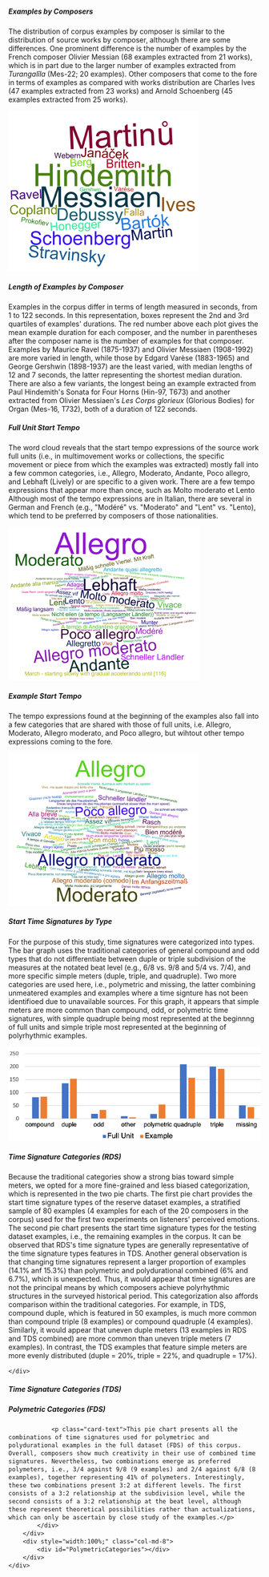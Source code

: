 
<script>
// vim: ts=3:nowrap
</script>

<div class="card mb-3">
	<div class="row g-0">
		<div class="col-md-6">
			<div class="card-body">
				<h5 class="category mb-2 card-title">Examples by Composers</h5>
				<p class="card-text">The distribution of corpus examples by composer is similar to the distribution of source works by composer, although there are some differences. One prominent difference is the number of examples by the French composer Olivier Messian (68 examples extracted from 21 works), which is in part due to the larger number of examples extracted from <i>Turangalîla</i> (Mes-22; 20 examples). Other composers that come to the fore in terms of examples as compared with works distribution are Charles Ives (47 examples extracted from 23 works) and Arnold Schoenberg (45 examples extracted from 25 works).</p>
			</div>
		</div>
		<div class="col-md-6">
			<!-- <div id="ExamplesByComposers"></div> -->
			<img src="Examples_by_Composers_cloud.png" class="img-fluid rounded-start" alt="Examples by Composers">
		</div>
	</div>
</div>

<div class="card mb-3">
	<div class="row g-0">
		<div class="col-md-8">
			<!-- img src="Length_of_Examples_by_Composer_graph.png" class="img-fluid rounded-start" alt="Length of Examples by Composer" -->
			<div id="LengthOfExamplesByComposer"></div>
		</div>
		<div class="col-md-4">
			<div class="card-body">
				<h5 class="category mb-2 card-title">Length of Examples by Composer</h5>
				<p class="card-text">Examples in the corpus differ in terms of length measured in seconds, from 1 to 122 seconds. In this representation, boxes represent the 2nd and 3rd quartiles of examples' durations.  The red number above each plot gives the mean example duration for each composer, and the number in parentheses after the composer name is the number of examples for that composer. Examples by Maurice Ravel (1875-1937) and Olivier Messiaen (1908-1992) are more varied in length, while those by Edgard Varèse (1883-1965) and George Gershwin (1898-1937) are the least varied, with median lengths of 12 and 7 seconds, the latter representing the shortest median duration. There are also a few variants, the longest being an example extracted from Paul Hindemith's Sonata for Four Horns (Hin-97, T673) and another extracted from Olivier Messiaen's <i>Les Corps glorieux</i> (Glorious Bodies) for Organ (Mes-16, T732), both of a duration of 122 seconds.</p>
			</div>
		</div>
	</div>
</div>

<div class="card mb-3">
	<div class="row g-0">
		<div class="col-md-6">
			<div class="card-body">
				<h5 class="category mb-2 card-title">Full Unit Start Tempo</h5>
				<p class="card-text">The word cloud reveals that the start tempo expressions of the source work full units (i.e., in multimovement works or collections, the specific movement or piece from which the examples was extracted) mostly fall into a few common categories, i.e., Allegro, Moderato, Andante, Poco allegro, and Lebhaft (Lively) or are specific to a given work. There are a few tempo expressions that appear more than once, such as Molto moderato et Lento Although most of the tempo expressions are in Italian, there are several in German and French (e.g., "Modéré" vs. "Moderato" and "Lent" vs. "Lento), which tend to be preferred by composers of those nationalities.</p>
			</div>
		</div>
		<div class="col-md-6">
			<img src="Full_Unit_Start_Tempo_cloud.png" class="img-fluid rounded-start" alt="Full Unit Start Tempo">
		</div>
	</div>
</div>

<div class="card mb-3">
	<div class="row g-0">
		<div class="col-md-6">
			<div class="card-body">
				<h5 class="category mb-2 card-title">Example Start Tempo</h5>
				<p class="card-text">The tempo expressions found at the beginning of the examples also fall into a few categories that are shared with those of full units, i.e. Allegro, Moderato, Allegro moderato, and Poco allegro, but wihtout other tempo expressions coming to the fore.</p>
			</div>
		</div>
		<div class="col-md-6">
			<img src="Example_Start_Tempo_cloud.png" class="img-fluid rounded-start" alt="Example Start Tempo">
		</div>
	</div>
</div>

<div class="card mb-3">
	<div class="row g-0">
		<div class="col-md-6">
			<div class="card-body">
				<h5 class="category mb-2 card-title">Start Time Signatures by Type</h5>
				<p class="card-text">For the purpose of this study, time signatures were categorized into types. The bar graph uses the traditional categories of general compound and odd types that do not differentiate between duple or triple subdivision of the measures at the notated beat level (e.g., 6/8 vs. 9/8 and 5/4 vs. 7/4), and  more specific simple meters (duple, triple, and quadruple). Two more categories are used here, i.e., polymetric and missing, the latter combining unmeatered examples and examples where a time signture has not been identifioed due to unavailable sources. For this graph, it appears that simple meters are more common than compound, odd, or polymetric time signatures, with simple quadruple being most represented at the beginnng of full units and simple triple most represented at the beginning of polyrhythmic examples.</p>
			</div>
		</div>
		<div class="col-md-6">
			<img src="Start_Time_Signatures_by_Type_graph.png" class="img-fluid rounded-start" alt="Start Time Signatures by Type">
		</div>
	</div>
</div>

<div class="card mb-3">
	<div class="row g-0">
		<div class="col-md-8">
			<div class="card-body">
				<h5 class="category mb-2 card-title">Time Signature Categories (RDS)</h5>
				<p class="card-text">Because the traditional categories show a strong bias toward simple meters, we opted for a more fine-grained and less biased categorization, which is represented in the two pie charts. The first pie chart provides the start time signature types of the reserve dataset examples, a stratified sample of 80 examples (4 examples for each of the 20 composers in the corpus) used for the first two experiments on listeners' perceived emotions. The second pie chart presents the start time signature types for the testing dataset examples, i.e., the remaining examples in the corpus. It can be observed that RDS's time signature types are generally representative of the time signature types features in TDS. Another general observation is that changing time signatures represent a larger proportion of examples (14.1% anf 15.3%) than polymetric and polydurational combined (6% and 6.7%), which is unexpected. Thus, it would appear that time signatures are not the principal means by which composers achieve polyrhythmic structures in the surveyed historical period. This categorization also affords comparison within the traditional categories. For example, in TDS, compound duple, which is featured in 50 examples, is much more common than compound triple (8 examples) or compound quadruple (4 examples). Similarly, it would appear that uneven duple meters (13 examples in RDS and TDS combined) are more common than uneven triple meters (7 examples). In contrast, the TDS examples that feature simple meters are more evenly distributed (duple = 20%, triple = 22%, and quadruple = 17%).</p>
			</div>
		</div>
		<div style="width:100%;" class="col-md-8">
			<!-- img src="Time_Signatures_Frequency_graph_RDS.png" class="img-fluid rounded-start" alt="Time Signatures Frequency (RDS)" -->
			<div id="ExampleStartTsigTypeRds"></div>
		</div>

	</div>
</div>

<div class="card mb-3">
	<div class="row g-0">
		<div class="col-md-8">
			<div class="card-body">
				<h5 class="category mb-2 card-title">Time Signature Categories (TDS)</h5>
			</div>
		</div>
		<div style="width:100%;" class="col-md-8">
			<!-- img src="Time_Signatures_Frequency_graph_TDS.png" class="img-fluid rounded-start" alt="Time Signatures Frequency (TDS)" -->
			<div id="ExampleStartTsigTypeTds"></div>
		</div>
	</div>
</div>

<div class="card mb-3">
	<div class="row g-0">
		<div class="col-md-8">
			<div class="card-body">
				<h5 class="category mb-2 card-title">Polymetric Categories (FDS)</h5>
				
				<p class="card-text">This pie chart presents all the combinations of time signatures used for polymetrioc and polydurational examples in the full dataset (FDS) of this corpus. Overall, composers show much creativity in their use of combined time signatures. Nevertheless, two combinations emerge as preferred polymeters, i.e., 3/4 against 9/8 (9 examples) and 2/4 against 6/8 (8 examples), together representing 41% of polymeters. Interestingly, these two combinations present 3:2 at different levels. The first consists of a 3:2 relationship at the subdivision level, while the second consists of a 3:2 relationship at the beat level, although these represent theoretical possibilities rather than actualizations, which can only be ascertain by close study of the examples.</p>
			</div>
		</div>
		<div style="width:100%;" class="col-md-8">
			<div id="PolymetricCategories"></div>
		</div>
	</div>
</div>




<!-- Old visualizations of polymeter/polyduration:

<div class="card mb-3">
	<div class="row g-0">
		<div class="col-md-4">
			<img src="Polymetric_Time_Signatures_RDS-2_chart.png" class="img-fluid rounded-start" alt="Polymetric Time Signatures (RDS)">
		</div>
		<div class="col-md-8">
			<div class="card-body">
				<h5 class="category mb-2 card-title">Polymetric Time Signatures (RDS)</h5>
				<p class="card-text">Description goes here</p>
			</div>
		</div>
	</div>
</div>

<div class="card mb-3">
	<div class="row g-0">
		<div class="col-md-4">
			<img src="Polymetric_Time_Signatures_TDS-16_chart.png" class="img-fluid rounded-start" alt="Polymetric Time Signatures (TDS)">
		</div>
		<div class="col-md-8">
			<div class="card-body">
				<h5 class="category mb-2 card-title">Polymetric Time Signatures (TDS)</h5>
				<p class="card-text">Description goes here</p>
			</div>
		</div>
	</div>
</div>

-->



